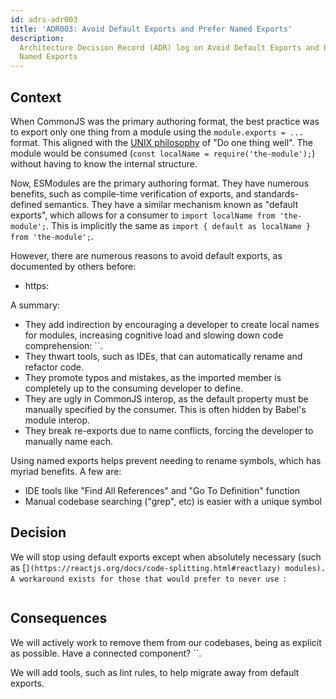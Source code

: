 ```yaml
---
id: adrs-adr003
title: 'ADR003: Avoid Default Exports and Prefer Named Exports'
description:
  Architecture Decision Record (ADR) log on Avoid Default Exports and Prefer
  Named Exports
---
```


## Context

When CommonJS was the primary authoring format, the best practice was to export
only one thing from a module using the `module.exports = ...` format. This
aligned with the
[UNIX philosophy](https://en.wikipedia.org/wiki/Unix_philosophy) of "Do one
thing well". The module would be consumed
(`const localName = require('the-module');`) without having to know the internal
structure.

Now, ESModules are the primary authoring format. They have numerous benefits,
such as compile-time verification of exports, and standards-defined semantics.
They have a similar mechanism known as "default exports", which allows for a
consumer to `import localName from 'the-module';`. This is implicitly the same
as `import { default as localName } from 'the-module';`.

However, there are numerous reasons to avoid default exports, as documented by
others before:

- https:

A summary:

- They add indirection by encouraging a developer to create local names for
  modules, increasing cognitive load and slowing down code comprehension: ``.
- They thwart tools, such as IDEs, that can automatically rename and refactor
  code.
- They promote typos and mistakes, as the imported member is completely up to
  the consuming developer to define.
- They are ugly in CommonJS interop, as the default property must be manually
  specified by the consumer. This is often hidden by Babel's module interop.
- They break re-exports due to name conflicts, forcing the developer to manually
  name each.

Using named exports helps prevent needing to rename symbols, which has myriad
benefits. A few are:

- IDE tools like "Find All References" and "Go To Definition" function
- Manual codebase searching ("grep", etc) is easier with a unique symbol

## Decision

We will stop using default exports except when absolutely necessary (such as
[``](https://reactjs.org/docs/code-splitting.html#reactlazy) modules). A
workaround exists for those that would prefer to never use ``:

```ts

```

## Consequences

We will actively work to remove them from our codebases, being as explicit as
possible. Have a connected component? ``.

We will add tools, such as lint rules, to help migrate away from default
exports.
